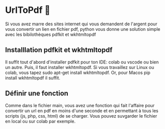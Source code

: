 # UrlToPdf 🔀
Si vous avez marre des sites internet qui vous demandent de l'argent pour vous convertir un lien en fichier pdf, python vous donne une solution simple avec les bibilothèques pdfkit et wkhtmltopdf

## Installlation pdfkit et wkhtmltopdf
Il suffit tout d'abord d'installer pdfkit pour ton IDE: colab ou vscode ou bien un autre. Puis, il faut installer wkhtmltopdf. Si vous travaillez sur Linux ou colab, vous tapez sudo apt-get install wkhtmltopdf. Or, pour Macos pip install wkhtmltopdf il suffit.

## Définir une fonction
Comme dans le fichier main, vous avez une fonction qui fait l'affaire pour convertir un url en pdf en moins d'une seconde et en permettant à tous les scripts (js, php, css, html) de se charger. Vous pouvez suvgarder le fichier en local ou sur colab par exemple.

